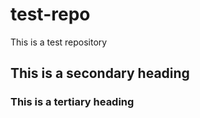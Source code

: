 # test-repo
This is a test repository

## This is a secondary heading

### This is a tertiary heading
